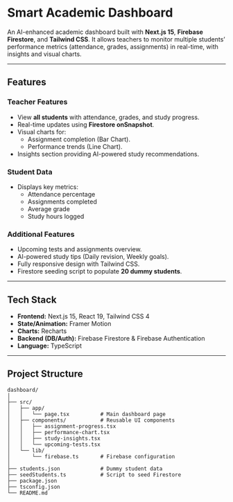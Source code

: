 # Smart Academic Dashboard

An AI-enhanced academic dashboard built with **Next.js 15**, **Firebase Firestore**, and **Tailwind CSS**. It allows teachers to monitor multiple students’ performance metrics (attendance, grades, assignments) in real-time, with insights and visual charts.

---

## Features

### Teacher Features
- View **all students** with attendance, grades, and study progress.
- Real-time updates using **Firestore onSnapshot**.
- Visual charts for:
  - Assignment completion (Bar Chart).
  - Performance trends (Line Chart).
- Insights section providing AI-powered study recommendations.

### Student Data
- Displays key metrics:
  - Attendance percentage
  - Assignments completed
  - Average grade
  - Study hours logged

### Additional Features
- Upcoming tests and assignments overview.
- AI-powered study tips (Daily revision, Weekly goals).
- Fully responsive design with Tailwind CSS.
- Firestore seeding script to populate **20 dummy students**.

---

## Tech Stack

- **Frontend:** Next.js 15, React 19, Tailwind CSS 4
- **State/Animation:** Framer Motion
- **Charts:** Recharts
- **Backend (DB/Auth):** Firebase Firestore & Firebase Authentication
- **Language:** TypeScript

---

## Project Structure

```plaintext
dashboard/
│
├── src/
│   ├── app/
│   │   └── page.tsx          # Main dashboard page
│   ├── components/           # Reusable UI components
│   │   ├── assignment-progress.tsx
│   │   ├── performance-chart.tsx
│   │   ├── study-insights.tsx
│   │   └── upcoming-tests.tsx
│   └── lib/
│       └── firebase.ts       # Firebase configuration
│
├── students.json             # Dummy student data
├── seedStudents.ts           # Script to seed Firestore
├── package.json
├── tsconfig.json
└── README.md

